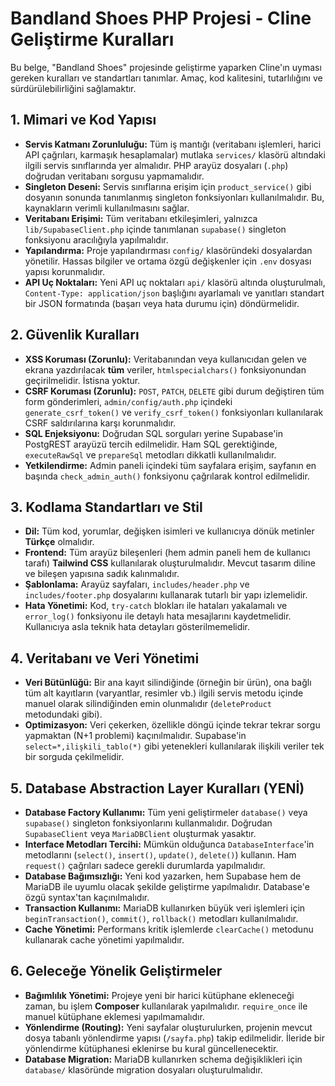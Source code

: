 # Bandland Shoes PHP Projesi - Cline Geliştirme Kuralları

Bu belge, "Bandland Shoes" projesinde geliştirme yaparken Cline'ın uyması gereken kuralları ve standartları tanımlar. Amaç, kod kalitesini, tutarlılığını ve sürdürülebilirliğini sağlamaktır.

## 1. Mimari ve Kod Yapısı

- **Servis Katmanı Zorunluluğu:** Tüm iş mantığı (veritabanı işlemleri, harici API çağrıları, karmaşık hesaplamalar) mutlaka `services/` klasörü altındaki ilgili servis sınıflarında yer almalıdır. PHP arayüz dosyaları (`.php`) doğrudan veritabanı sorgusu yapmamalıdır.
- **Singleton Deseni:** Servis sınıflarına erişim için `product_service()` gibi dosyanın sonunda tanımlanmış singleton fonksiyonları kullanılmalıdır. Bu, kaynakların verimli kullanılmasını sağlar.
- **Veritabanı Erişimi:** Tüm veritabanı etkileşimleri, yalnızca `lib/SupabaseClient.php` içinde tanımlanan `supabase()` singleton fonksiyonu aracılığıyla yapılmalıdır.
- **Yapılandırma:** Proje yapılandırması `config/` klasöründeki dosyalardan yönetilir. Hassas bilgiler ve ortama özgü değişkenler için `.env` dosyası yapısı korunmalıdır.
- **API Uç Noktaları:** Yeni API uç noktaları `api/` klasörü altında oluşturulmalı, `Content-Type: application/json` başlığını ayarlamalı ve yanıtları standart bir JSON formatında (başarı veya hata durumu için) döndürmelidir.

## 2. Güvenlik Kuralları

- **XSS Koruması (Zorunlu):** Veritabanından veya kullanıcıdan gelen ve ekrana yazdırılacak **tüm** veriler, `htmlspecialchars()` fonksiyonundan geçirilmelidir. İstisna yoktur.
- **CSRF Koruması (Zorunlu):** `POST`, `PATCH`, `DELETE` gibi durum değiştiren tüm form gönderimleri, `admin/config/auth.php` içindeki `generate_csrf_token()` ve `verify_csrf_token()` fonksiyonları kullanılarak CSRF saldırılarına karşı korunmalıdır.
- **SQL Enjeksiyonu:** Doğrudan SQL sorguları yerine Supabase'in PostgREST arayüzü tercih edilmelidir. Ham SQL gerektiğinde, `executeRawSql` ve `prepareSql` metodları dikkatli kullanılmalıdır.
- **Yetkilendirme:** Admin paneli içindeki tüm sayfalara erişim, sayfanın en başında `check_admin_auth()` fonksiyonu çağrılarak kontrol edilmelidir.

## 3. Kodlama Standartları ve Stil

- **Dil:** Tüm kod, yorumlar, değişken isimleri ve kullanıcıya dönük metinler **Türkçe** olmalıdır.
- **Frontend:** Tüm arayüz bileşenleri (hem admin paneli hem de kullanıcı tarafı) **Tailwind CSS** kullanılarak oluşturulmalıdır. Mevcut tasarım diline ve bileşen yapısına sadık kalınmalıdır.
- **Şablonlama:** Arayüz sayfaları, `includes/header.php` ve `includes/footer.php` dosyalarını kullanarak tutarlı bir yapı izlemelidir.
- **Hata Yönetimi:** Kod, `try-catch` blokları ile hataları yakalamalı ve `error_log()` fonksiyonu ile detaylı hata mesajlarını kaydetmelidir. Kullanıcıya asla teknik hata detayları gösterilmemelidir.

## 4. Veritabanı ve Veri Yönetimi

- **Veri Bütünlüğü:** Bir ana kayıt silindiğinde (örneğin bir ürün), ona bağlı tüm alt kayıtların (varyantlar, resimler vb.) ilgili servis metodu içinde manuel olarak silindiğinden emin olunmalıdır (`deleteProduct` metodundaki gibi).
- **Optimizasyon:** Veri çekerken, özellikle döngü içinde tekrar tekrar sorgu yapmaktan (N+1 problemi) kaçınılmalıdır. Supabase'in `select=*,ilişkili_tablo(*)` gibi yetenekleri kullanılarak ilişkili veriler tek bir sorguda çekilmelidir.

## 5. Database Abstraction Layer Kuralları (YENİ)

- **Database Factory Kullanımı:** Tüm yeni geliştirmeler `database()` veya `supabase()` singleton fonksiyonlarını kullanmalıdır. Doğrudan `SupabaseClient` veya `MariaDBClient` oluşturmak yasaktır.
- **Interface Metodları Tercihi:** Mümkün olduğunca `DatabaseInterface`'in metodlarını (`select()`, `insert()`, `update()`, `delete()`) kullanın. Ham `request()` çağrıları sadece gerekli durumlarda yapılmalıdır.
- **Database Bağımsızlığı:** Yeni kod yazarken, hem Supabase hem de MariaDB ile uyumlu olacak şekilde geliştirme yapılmalıdır. Database'e özgü syntax'tan kaçınılmalıdır.
- **Transaction Kullanımı:** MariaDB kullanırken büyük veri işlemleri için `beginTransaction()`, `commit()`, `rollback()` metodları kullanılmalıdır.
- **Cache Yönetimi:** Performans kritik işlemlerde `clearCache()` metodunu kullanarak cache yönetimi yapılmalıdır.

## 6. Geleceğe Yönelik Geliştirmeler

- **Bağımlılık Yönetimi:** Projeye yeni bir harici kütüphane ekleneceği zaman, bu işlem **Composer** kullanılarak yapılmalıdır. `require_once` ile manuel kütüphane eklemesi yapılmamalıdır.
- **Yönlendirme (Routing):** Yeni sayfalar oluşturulurken, projenin mevcut dosya tabanlı yönlendirme yapısı (`/sayfa.php`) takip edilmelidir. İleride bir yönlendirme kütüphanesi eklenirse bu kural güncellenecektir.
- **Database Migration:** MariaDB kullanırken schema değişiklikleri için `database/` klasöründe migration dosyaları oluşturulmalıdır.
